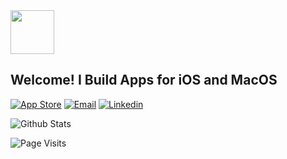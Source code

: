 <img src="https://media.giphy.com/media/YYbecrFqO7UUE/giphy.gif" width="70">

<h2> Welcome! I Build Apps for iOS and MacOS </h2>

[![App Store](https://img.shields.io/badge/-App%20Store%20Page-blue?style=flat-square&logo=apple&logoColor=white)]()
[![Email](https://img.shields.io/badge/-Email%20Me-blue?style=flat-square)](mailto:shawn.james@me.com)
[![Linkedin](https://img.shields.io/badge/-Connect%20With%20Me-blue?style=flat-square&logo=Linkedin&logoColor=white)](https://www.linkedin.com/in/shawn-james/)

![Github Stats](https://github-readme-stats.vercel.app/api?username=Shawn-James&count_private=true&show_icons=true&hide=stars)

![Page Visits](https://visitor-badge.glitch.me/badge?page_id=Shawn-James.Shawn-James)
